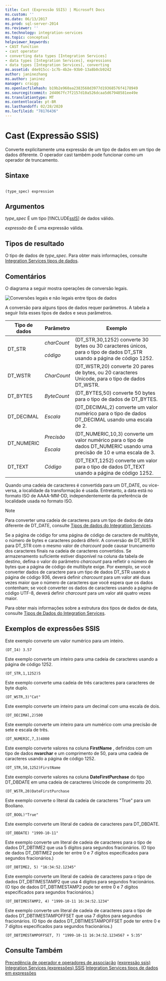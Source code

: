 ```yaml
---
title: Cast (Expressão SSIS) | Microsoft Docs
ms.custom: ''
ms.date: 06/13/2017
ms.prod: sql-server-2014
ms.reviewer: ''
ms.technology: integration-services
ms.topic: conceptual
helpviewer_keywords:
- CAST function
- cast operator
- converting data types [Integration Services]
- data types [Integration Services], expressions
- data types [Integration Services], converting
ms.assetid: d4e915cc-1c7b-4b2e-93b0-13a8b0cb9242
author: janinezhang
ms.author: janinez
manager: craigg
ms.openlocfilehash: b19b2e960aa2383568d3977d19368576f4178949
ms.sourcegitcommit: 2d4067fc7f2157d10a526dcaa5d67948581ee49e
ms.translationtype: MT
ms.contentlocale: pt-BR
ms.lasthandoff: 02/28/2020
ms.locfileid: "78176436"
---
```

# <a name="cast-ssis-expression"></a>Cast (Expressão SSIS)
  Converte explicitamente uma expressão de um tipo de dados em um tipo de dados diferente. O operador cast também pode funcionar como um operador de truncamento.

## <a name="syntax"></a>Sintaxe

```

(type_spec) expression

```

## <a name="arguments"></a>Argumentos
 *type_spec* É um tipo [!INCLUDE[ssIS](../../includes/ssis-md.md)] de dados válido.

 *expressão* de É uma expressão válida.

## <a name="result-types"></a>Tipos de resultado
 O tipo de dados de *type_spec*. Para obter mais informações, consulte [Integration Services tipos de dados](../data-flow/integration-services-data-types.md).

## <a name="remarks"></a>Comentários
 O diagrama a seguir mostra operações de conversão legais.

 ![Conversões legais e não legais entre tipos de dados](../media/data-conversion.gif "Conversões legais e não legais entre tipos de dados")

 A conversão para alguns tipos de dados requer parâmetros. A tabela a seguir lista esses tipos de dados e seus parâmetros.

|Tipo de dados|Parâmetro|Exemplo|
|---------------|---------------|-------------|
|DT_STR|*charCount*<br /><br /> *código*|(DT_STR,30,1252) converte 30 bytes ou 30 caracteres únicos, para o tipo de dados DT_STR usando a página de código 1252.|
|DT_WSTR|*CharCount*|(DT_WSTR,20) converte 20 pares de bytes, ou 20 caracteres Unicode, para o tipo de dados DT_WSTR.|
|DT_BYTES|*ByteCount*|(DT_BYTES,50) converte 50 bytes para o tipo de dados de DT_BYTES.|
|DT_DECIMAL|*Escala*|(DT_DECIMAL,2) converte um valor numérico para o tipo de dados DT_DECIMAL usando uma escala de 2.|
|DT_NUMERIC|*Precisão*<br /><br /> *Escala*|(DT_NUMERIC,10,3) converte um valor numérico para o tipo de dados DT_NUMERIC usando uma precisão de 10 e uma escala de 3.|
|DT_TEXT|*Código*|(DT_TEXT,1252) converte um valor para o tipo de dados DT_TEXT usando a página de código 1252.|

 Quando uma cadeia de caracteres é convertida para um DT_DATE, ou vice-versa, a localidade da transformação é usada. Entretanto, a data está no formato ISO de AAAA-MM-DD, independentemente da preferência de localidade usada no formato ISO.

> [!NOTE]
>  Para converter uma cadeia de caracteres para um tipo de dados de data diferente de DT_DATE, consulte [Tipos de dados do Integration Services](../data-flow/integration-services-data-types.md).

 Se a página de código for uma página de código de caractere de multibyte, o número de bytes e caracteres poderá diferir. A conversão de DT_WSTR para DT_STR com o mesmo valor de *charcount* pode causar truncamento dos caracteres finais na cadeia de caracteres convertidos. Se armazenamento suficiente estiver disponível na coluna da tabela de destino, defina o valor do parâmetro *charcount* para refletir o número de bytes que a página de código de multibyte exige. Por exemplo, se você converter dados de caractere para um tipo de dados DT_STR usando a página de código 936, deverá definir *charcount* para um valor até duas vezes maior que o número de caracteres que você espera que os dados contenham; se você converter os dados de caracteres usando a página de código UTF-8, deverá definir *charcount* para um valor até quatro vezes maior.

 Para obter mais informações sobre a estrutura dos tipos de dados de data, consulte [Tipos de Dados do Integration Services](../data-flow/integration-services-data-types.md).

## <a name="ssis-expression-examples"></a>Exemplos de expressões SSIS
 Este exemplo converte um valor numérico para um inteiro.

```
(DT_I4) 3.57
```

 Este exemplo converte um inteiro para uma cadeia de caracteres usando a página de código 1252.

```
(DT_STR,1,1252)5
```

 Este exemplo converte uma cadeia de três caracteres para caracteres de byte duplo.

```
(DT_WSTR,3)"Cat"
```

 Este exemplo converte um inteiro para um decimal com uma escala de dois.

```
(DT_DECIMAl,2)500
```

 Este exemplo converte um inteiro para um numérico com uma precisão de sete e escala de três.

```
(DT_NUMERIC,7,3)4000
```

 Este exemplo converte valores na coluna **FirstName** , definidos com um tipo de dados **nvarchar** e um comprimento de 50, para uma cadeia de caracteres usando a página de código 1252.

```
(DT_STR,50,1252)FirstName
```

 Este exemplo converte valores na coluna **DateFirstPurchase** do tipo DT_DBDATE em uma cadeia de caracteres Unicode de comprimento 20.

```
(DT_WSTR,20)DateFirstPurchase
```

 Este exemplo converte o literal da cadeia de caracteres "True" para um Booliano.

```
(DT_BOOL)"True"
```

 Este exemplo converte um literal de cadeia de caracteres para DT_DBDATE.

```
(DT_DBDATE) "1999-10-11"
```

 Este exemplo converte um literal de cadeia de caracteres para o tipo de dados DT_DBTIME2 que usa 5 dígitos para segundos fracionários. (O tipo de dados DT_DBTIME2 pode ter entre 0 e 7 dígitos especificados para segundos fracionários.)

```
(DT_DBTIME2, 5) "16:34:52.12345"
```

 Este exemplo converte um literal de cadeia de caracteres para o tipo de dados DT_DBTIMESTAMP2 que usa 4 dígitos para segundos fracionários. (O tipo de dados DT_DBTIMESTAMP2 pode ter entre 0 e 7 dígitos especificados para segundos fracionários.)

```
(DT_DBTIMESTAMP2, 4) "1999-10-11 16:34:52.1234"
```

 Este exemplo converte um literal de cadeia de caracteres para o tipo de dados DT_DBTIMESTAMPOFFSET que usa 7 dígitos para segundos fracionários. (O tipo de dados DT_DBTIMESTAMPOFFSET pode ter entre 0 e 7 dígitos especificados para segundos fracionários.)

```
(DT_DBTIMESTAMPOFFSET, 7) "1999-10-11 16:34:52.1234567 + 5:35"
```

## <a name="see-also"></a>Consulte Também
 [Precedência de operador e operadores de associação](operator-precedence-and-associativity.md) [&#40;expressão ssis&#41;](operators-ssis-expression.md) [Integration Services &#40;expressões&#41; SSIS](integration-services-ssis-expressions.md) [Integration Services tipos de dados em expressões](integration-services-data-types-in-expressions.md)


